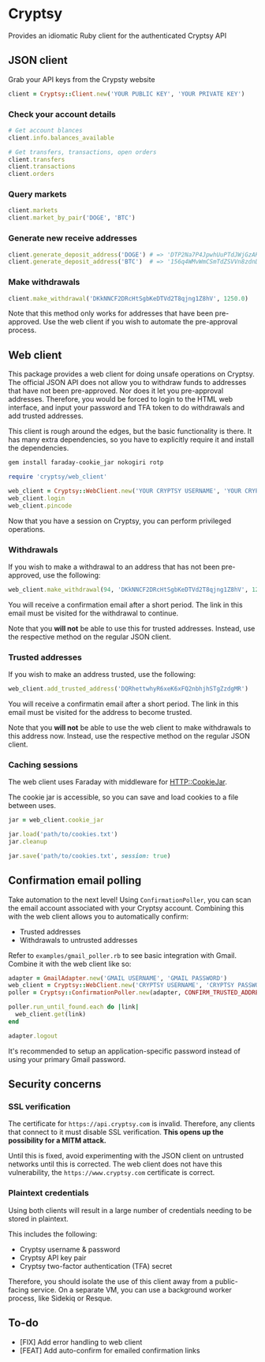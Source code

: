 # Cryptsy

Provides an idiomatic Ruby client for the authenticated Cryptsy API

## JSON client

Grab your API keys from the Crypsty website

```ruby
client = Cryptsy::Client.new('YOUR PUBLIC KEY', 'YOUR PRIVATE KEY')
```

### Check your account details

```ruby
# Get account blances
client.info.balances_available

# Get transfers, transactions, open orders
client.transfers
client.transactions
client.orders
```

### Query markets

```ruby
client.markets
client.market_by_pair('DOGE', 'BTC')
```

### Generate new receive addresses

```ruby
client.generate_deposit_address('DOGE') # => 'DTP2Na7P4JpwhUuPTdJWjGzAK9P5VXF5Zd'
client.generate_deposit_address('BTC')  # => '156q4WMvWmCSmTdZSVVn8zdnDFJWZsb6XW'
```

### Make withdrawals

```ruby
client.make_withdrawal('DKkNNCF2DRcHtSgbKeDTVd2T8qjng1Z8hV', 1250.0)
```

Note that this method only works for addresses that have been pre-approved. Use the web client
if you wish to automate the pre-approval process.

## Web client

This package provides a web client for doing unsafe operations on Cryptsy. The official JSON
API does not allow you to withdraw funds to addresses that have not been pre-approved. Nor does
it let you pre-approval addresses. Therefore, you would be forced to login to the HTML web interface,
and input your password and TFA token to do withdrawals and add trusted addresses.

This client is rough around the edges, but the basic functionality is there. It has many extra dependencies,
so you have to explicitly require it and install the dependencies.

```sh
gem install faraday-cookie_jar nokogiri rotp
```

```ruby
require 'cryptsy/web_client'

web_client = Cryptsy::WebClient.new('YOUR CRYPTSY USERNAME', 'YOUR CRYPTSY PASSWORD', 'YOUR TFA SECRET')
web_client.login
web_client.pincode
```

Now that you have a session on Cryptsy, you can perform privileged operations.

### Withdrawals

If you wish to make a withdrawal to an address that has not been pre-approved, use the following:

```ruby
web_client.make_withdrawal(94, 'DKkNNCF2DRcHtSgbKeDTVd2T8qjng1Z8hV', 1250.0)
```

You will receive a confirmation email after a short period. The link in this email must be visited
for the withdrawal to continue.

Note that you **will not** be able to use this for trusted addresses. Instead, use the respective method
on the regular JSON client.

### Trusted addresses

If you wish to make an address trusted, use the following:

```ruby
web_client.add_trusted_address('DQRhettwhyR6xeK6xFQ2nbhjhSTgZzdgMR')
```

You will receive a confirmatin email after a short period. The link in this email must be visited
for the address to become trusted.

Note that you **will not** be able to use the web client to make withdrawals to this address now. Instead,
use the respective method on the regular JSON client.

### Caching sessions

The web client uses Faraday with middleware for [HTTP::CookieJar](https://github.com/sparklemotion/http-cookie).

The cookie jar is accessible, so you can save and load cookies to a file between uses.

```ruby
jar = web_client.cookie_jar

jar.load('path/to/cookies.txt')
jar.cleanup

jar.save('path/to/cookies.txt', session: true)
```

## Confirmation email polling

Take automation to the next level! Using `ConfirmationPoller`, you can scan the email account associated with your
Cryptsy account. Combining this with the web client allows you to automatically confirm:

- Trusted addresses
- Withdrawals to untrusted addresses

Refer to `examples/gmail_poller.rb` to see basic integration with Gmail. Combine it with the web client like so:

```ruby
adapter = GmailAdapter.new('GMAIL USERNAME', 'GMAIL PASSWORD')
web_client = Cryptsy::WebClient.new('CRYPTSY USERNAME', 'CRYPTSY PASSWORD', 'TFA SECRET')
poller = Cryptsy::ConfirmationPoller.new(adapter, CONFIRM_TRUSTED_ADDRESS_PATTERN)

poller.run_until_found.each do |link|
  web_client.get(link)
end

adapter.logout
```

It's recommended to setup an application-specific password instead of using your primary Gmail password.

## Security concerns

### SSL verification

The certificate for `https://api.cryptsy.com` is invalid. Therefore, any clients that connect to it
must disable SSL verification. **This opens up the possibility for a MITM attack.**

Until this is fixed, avoid experimenting with the JSON client on untrusted networks until this
is corrected. The web client does not have this vulnerability, the `https://www.cryptsy.com` certificate
is correct.

### Plaintext credentials

Using both clients will result in a large number of credentials needing to be stored in plaintext.

This includes the following:

- Cryptsy username & password
- Cryptsy API key pair
- Cryptsy two-factor authentication (TFA) secret

Therefore, you should isolate the use of this client away from a public-facing service. On a separate VM,
you can use a background worker process, like Sidekiq or Resque.

## To-do

- [FIX] Add error handling to web client
- [FEAT] Add auto-confirm for emailed confirmation links

